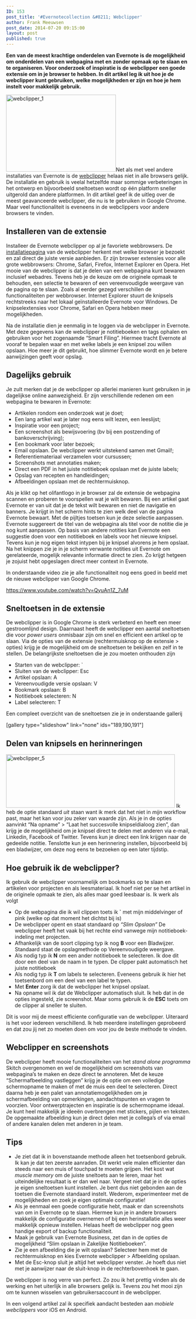 ```yaml
---
ID: 153
post_title: '#Evernotecollection &#8211; Webclipper'
author: Frank Meeuwsen
post_date: 2014-07-20 09:15:00
layout: post
published: true
---
```

<strong>Een van de meest krachtige onderdelen van Evernote is de mogelijkheid om onderdelen van een webpagina met en zonder opmaak op te slaan en te organiseren. Voor onderzoek of inspiratie is de webclipper een goede extensie om in je browser te hebben. In dit artikel leg ik uit hoe je de webclipper kunt gebruiken, welke mogelijkheden er zijn en hoe je hem instelt voor makkelijk gebruik.</strong>

<!--more-->

<img class="alignleft size-medium wp-image-188" src="http://allesonthouden.nl/wp-content/uploads/2014/07/webclipper_1-300x210.png" alt="webclipper_1" width="300" height="210" />Net als met veel andere installaties van Evernote is de <a title="Evernote webclipper" href="http://evernote.com/webclipper">webclipper</a> helaas niet in alle browsers gelijk. De installatie en gebruik is veelal hetzelfde maar sommige verbeteringen in het ontwerp en bijvoorbeeld sneltoetsen wordt op één platform sneller uitgerold dan andere platformen. In dit artikel geef ik de uitleg over de meest geavanceerde webclipper, die nu is te gebruiken in Google Chrome. Maar veel functionaliteit is eveneens in de webclippers voor andere browsers te vinden.

<h2 id="installerenvandeextensie">Installeren van de extensie</h2>

Installeer de Evernote webclipper op al je favoriete webbrowsers. De <a title="Evernote webclipper" href="http://evernote.com/webclipper">installatiepagina</a> van de webclipper herkent met welke browser je bezoekt en zal direct de juiste versie aanbieden.
Er zijn browser extensies voor alle grote webbrowsers: Chrome, Safari, Firefox, Internet Explorer en Opera. Het mooie van de webclipper is dat je delen van een webpagina kunt bewaren inclusief webadres. Tevens heb je de keuze om de originele opmaak te behouden, een selectie te bewaren of een vereenvoudigde weergave van de pagina op te slaan. Zoals al eerder gezegd verschillen de functionaliteiten per webbrowser. Internet Explorer stuurt de knipsels rechtstreeks naar het lokaal geïnstalleerde Evernote voor Windows. De knipselextensies voor Chrome, Safari en Opera hebben meer mogelijkheden.

Na de installatie dien je eenmalig in te loggen via de webclipper in Evernote. Met deze gegevens kan de webclipper je notitieboeken en tags ophalen en gebruiken voor het zogenaamde “Smart Filing”. Hiermee tracht Evernote al vooraf te bepalen waar en met welke labels je een knipsel zou willen opslaan. Hoe meer je dit gebruikt, hoe slimmer Evernote wordt en je betere aanwijzingen geeft voor opslag.

<h2 id="dagelijksgebruik">Dagelijks gebruik</h2>

Je zult merken dat je de webclipper op allerlei manieren kunt gebruiken in je dagelijkse online aanwezigheid. Er zijn verschillende redenen om een webpagina te bewaren in Evernote:

<ul>
    <li>Artikelen rondom een onderzoek wat je doet;</li>
    <li>Een lang artikel wat je later nog eens wilt lezen, een leeslijst;</li>
    <li>Inspiratie voor een project;</li>
    <li>Een screenshot als bewijsvoering (bv bij een postzending of bankoverschrijving);</li>
    <li>Een bookmark voor later bezoek;</li>
    <li>Email opslaan. De webclipper werkt uitstekend samen met Gmail!;</li>
    <li>Referentiemateriaal verzamelen voor cursussen;</li>
    <li>Screenshots met annotaties maken;</li>
    <li>Direct een PDF in het juiste notitieboek opslaan met de juiste labels;</li>
    <li>Opslag van recepten en handleidingen;</li>
    <li>Afbeeldingen opslaan met de rechtermuisknop.</li>
</ul>

Als je klikt op het olifantlogo in je browser zal de extensie de webpagina scannen en proberen te voorspellen wat je wilt bewaren. Bij een artikel gaat Evernote er van uit dat je de tekst wilt bewaren en niet de navigatie en banners. Je krijgt in het scherm hints te zien welk deel van de pagina Evernote bewaart. Met de pijltjes toetsen kun je deze selectie aanpassen.
Evernote suggereert de titel van de webpagina als titel voor de notitie die je nog kunt aanpassen. Op basis van andere notities kan Evernote een suggestie doen voor een notitieboek en labels voor het nieuwe knipsel. Tevens kun je nog eigen tekst intypen bij je knipsel alvorens je hem opslaat.
Na het knippen zie je in je scherm verwante notities uit Evernote om gerelateerde, mogelijk relevante informatie direct te zien. Zo krijgt hetgeen je zojuist hebt opgeslagen direct meer context in Evernote.

In onderstaande video zie je alle functionaliteit nog eens goed in beeld met de nieuwe webclipper van Google Chrome.

https://www.youtube.com/watch?v=QyuAn1Z_7uM

<h2 id="sneltoetsenindeextensie">Sneltoetsen in de extensie</h2>

De webclipper is in Google Chrome is sterk verbeterd en heeft een meer gestroomlijnd design. Daarnaast heeft de webclipper een aantal sneltoetsen die voor <em>power users</em> onmisbaar zijn om snel en efficient een artikel op te slaan. Via de opties van de extensie (rechtermuisknop op de extensie &gt; opties) krijg je de mogelijkheid om de sneltoetsen te bekijken en zelf in te stellen. De belangrijkste sneltoetsen die je zou moeten onthouden zijn

<ul>
    <li>Starten van de webclipper: `</li>
    <li>Sluiten van de webclipper: Esc</li>
    <li>Artikel opslaan: A</li>
    <li>Vereenvoudigde versie opslaan: V</li>
    <li>Bookmark opslaan: B</li>
    <li>Notitieboek selecteren: N</li>
    <li>Label selecteren: T</li>
</ul>

Een compleet overzicht van de sneltoetsen zie je in onderstaande gallerij

[gallery type="slideshow" link="none" ids="189,190,191"]

<h2 id="delenvanknipselsenherinneringen">Delen van knipsels en herinneringen</h2>

<img class="aligncenter size-full wp-image-192" src="http://allesonthouden.nl/wp-content/uploads/2014/07/webclipper_5.jpg" alt="webclipper_5" width="461" height="146" />
Ik heb de optie standaard <em>uit</em> staan want ik merk dat het niet in <em>mijn</em> workflow past, maar het kan voor jou zeker van waarde zijn. Als je in de opties aanvinkt “Na opname” &gt; “Laat het succesvolle knipseldialoog zien”, dan krijg je de mogelijkheid om je knipsel direct te delen met anderen via e-mail, Linkedin, Facebook of Twitter. Tevens kun je direct een link krijgen naar de gedeelde notitie. Tenslotte kun je een herinnering instellen, bijvoorbeeld bij een bladwijzer, om deze nog eens te bezoeken op een later tijdstip.

<h2 id="hoegebruikikdewebclipper">Hoe gebruik ik de webclipper?</h2>

Ik gebruik de webclipper voornamelijk om bookmarks op te slaan en artikelen voor projecten en als leesmateriaal. Ik hoef niet per se het artikel in de originele opmaak te zien, als alles maar goed leesbaar is. Ik werk als volgt

<ul>
    <li>Op de webpagina die ik wil clippen toets ik <strong>`</strong> met mijn middelvinger of pink (welke op dat moment het dichtst bij is)</li>
    <li>De webclipper opent en staat standaard op <em>“Slim Opslaan”</em> De webclipper heeft het vaak bij het rechte eind vanwege mijn notitieboek-indeling met projecten.</li>
    <li>Afhankelijk van de soort clipping typ ik nog <strong>B</strong> voor een Bladwijzer. Standaard staat de opslagmethode op Vereenvoudigde weergave.</li>
    <li>Als nodig typ ik <strong>N</strong> om een ander notitieboek te selecteren. Ik doe dit door een deel van de naam in te typen. De clipper pakt automatisch het juiste notitieboek</li>
    <li>Als nodig typ ik <strong>T</strong> om labels te selecteren. Eveneens gebruik ik hier het toetsenbord om een deel van een label te typen.</li>
    <li>Met <strong>Enter</strong> zorg ik dat de webclipper het knipsel opslaat.</li>
    <li>Na opname wil ik dat de Webclipper automatisch sluit. Ik heb dat in de opties ingesteld, zie screenshot. Maar soms gebruik ik de <strong>ESC</strong> toets om de clipper al sneller te sluiten.</li>
</ul>

Dit is voor mij de meest efficiente configuratie van de webclipper. Uiteraard is het voor iedereen verschillend. Ik heb meerdere instellingen geprobeerd en dat zou jij net zo moeten doen om voor jou de beste methode te vinden.

<h2 id="webclipperenscreenshots">Webclipper en screenshots</h2>

De webclipper heeft mooie functionaliteiten van het <em>stand alone programma</em> Skitch overgenomen en wel de mogelijkheid om screenshots van webpagina’s te maken en deze direct te annoteren. Met de keuze “Schermafbeelding vastleggen” krijg je de optie om een volledige schermopname te maken of met de muis een deel te selecteren.
Direct daarna heb je een palet van annotatiemogelijkheden om je schermafbeelding van opmerkingen, aandachtspunten en vragen te voorzien. Voor ontwerptrajecten en inspiratie is de schermopname ideaal. Je kunt heel makkelijk je ideeën overbrengen met stickers, pijlen en teksten. De opgemaakte afbeelding kun je direct delen met je collega’s of via email of andere kanalen delen met anderen in je team.

<h2 id="tips">Tips</h2>

<ul>
    <li>Je ziet dat ik in bovenstaande methode alleen het toetsenbord gebruik. Ik kan je dat ten zeerste aanraden. Dit werkt vele malen efficienter dan steeds naar een muis of touchpad te moeten grijpen. Het kost wat <em>muscle memory</em> om de juiste sneltoets aan te leren, maar het uiteindelijke resultaat is er dan wel naar. Vergeet niet dat je in de opties je eigen sneltoetsen kunt instellen. Je bent dus niet gebonden aan de toetsen die Evernote standaard instelt. Wederom, experimenteer met de mogelijkheden en zoek je eigen optimale configuratie!</li>
    <li>Als je eenmaal een goede configuratie hebt, maak er dan screenshots van om in Evernote op te slaan. Hiermee kun je in andere browsers makkelijk de configuratie overnemen of bij een herinstallatie alles weer makkelijk opnieuw instellen. Helaas heeft de webclipper nog geen handige export of backup functionaliteit.</li>
    <li>Maak je gebruik van Evernote Business, zet dan in de opties de mogelijkheid “Slim opslaan in Zakelijke Notitieboeken”.</li>
    <li>Zie je een afbeelding die je wilt opslaan? Selecteer hem met de rechtermuisknop en kies Evernote webclipper &gt; Afbeelding opslaan.</li>
    <li>Met de Esc-knop sluit je altijd het webclipper venster. Je hoeft dus niet met je aanwijzer naar de sluit-knop in de rechterbovenhoek te gaan.</li>
</ul>

De webclipper is nog verre van perfect. Zo zou ik het prettig vinden als de werking en het uiterlijk in alle browsers gelijk is. Tevens zou het mooi zijn om te kunnen wisselen van gebruikersaccount in de webclipper.

In een volgend artikel zal ik specifiek aandacht besteden aan <em>mobiele webclippers</em> voor iOS en Android.
